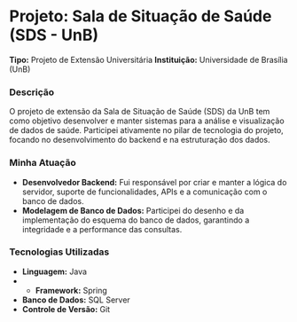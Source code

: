 # Projeto: Sala de Situação de Saúde (SDS - UnB)

**Tipo:** Projeto de Extensão Universitária
**Instituição:** Universidade de Brasília (UnB)

### Descrição
O projeto de extensão da Sala de Situação de Saúde (SDS) da UnB tem como objetivo desenvolver e manter sistemas para a análise e visualização de dados de saúde. Participei ativamente no pilar de tecnologia do projeto, focando no desenvolvimento do backend e na estruturação dos dados. 

### Minha Atuação
- **Desenvolvedor Backend:** Fui responsável por criar e manter a lógica do servidor, suporte de funcionalidades, APIs e a comunicação com o banco de dados.
- **Modelagem de Banco de Dados:** Participei do desenho e da implementação do esquema do banco de dados, garantindo a integridade e a performance das consultas.

### Tecnologias Utilizadas
- **Linguagem:** Java
- - **Framework:** Spring
- **Banco de Dados:** SQL Server
- **Controle de Versão:** Git

